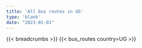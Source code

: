 ```yaml
---
title: 'All bus routes in UG'
type: 'blank'
date: "2023-01-01"
---
```


{{< breadcrumbs >}}
{{< bus_routes country=UG >}}
